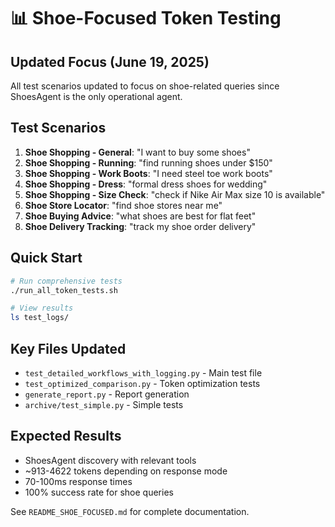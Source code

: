 📊 Shoe-Focused Token Testing
================================

## Updated Focus (June 19, 2025)
All test scenarios updated to focus on shoe-related queries since ShoesAgent is the only operational agent.

## Test Scenarios
1. **Shoe Shopping - General**: "I want to buy some shoes"
2. **Shoe Shopping - Running**: "find running shoes under $150"  
3. **Shoe Shopping - Work Boots**: "I need steel toe work boots"
4. **Shoe Shopping - Dress**: "formal dress shoes for wedding"
5. **Shoe Shopping - Size Check**: "check if Nike Air Max size 10 is available"
6. **Shoe Store Locator**: "find shoe stores near me"
7. **Shoe Buying Advice**: "what shoes are best for flat feet"
8. **Shoe Delivery Tracking**: "track my shoe order delivery"

## Quick Start
```bash
# Run comprehensive tests
./run_all_token_tests.sh

# View results
ls test_logs/
```

## Key Files Updated
- `test_detailed_workflows_with_logging.py` - Main test file
- `test_optimized_comparison.py` - Token optimization tests
- `generate_report.py` - Report generation
- `archive/test_simple.py` - Simple tests

## Expected Results
- ShoesAgent discovery with relevant tools
- ~913-4622 tokens depending on response mode
- 70-100ms response times
- 100% success rate for shoe queries

See `README_SHOE_FOCUSED.md` for complete documentation.